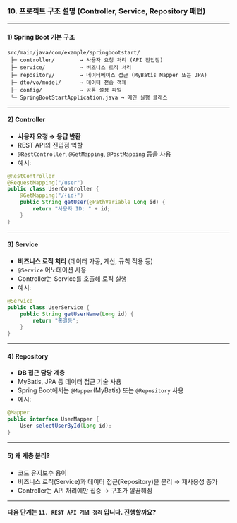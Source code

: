 ### 10. 프로젝트 구조 설명 (Controller, Service, Repository 패턴)

---

#### 1) **Spring Boot 기본 구조**

```
src/main/java/com/example/springbootstart/
 ├─ controller/        → 사용자 요청 처리 (API 진입점)
 ├─ service/           → 비즈니스 로직 처리
 ├─ repository/        → 데이터베이스 접근 (MyBatis Mapper 또는 JPA)
 ├─ dto/vo/model/      → 데이터 전송 객체
 ├─ config/            → 공통 설정 파일
 └─ SpringBootStartApplication.java → 메인 실행 클래스
```

---

#### 2) **Controller**

* **사용자 요청 → 응답 반환**
* REST API의 진입점 역할
* `@RestController`, `@GetMapping`, `@PostMapping` 등을 사용
* 예시:

```java
@RestController
@RequestMapping("/user")
public class UserController {
    @GetMapping("/{id}")
    public String getUser(@PathVariable Long id) {
        return "사용자 ID: " + id;
    }
}
```

---

#### 3) **Service**

* **비즈니스 로직 처리** (데이터 가공, 계산, 규칙 적용 등)
* `@Service` 어노테이션 사용
* Controller는 Service를 호출해 로직 실행
* 예시:

```java
@Service
public class UserService {
    public String getUserName(Long id) {
        return "홍길동";
    }
}
```

---

#### 4) **Repository**

* **DB 접근 담당 계층**
* MyBatis, JPA 등 데이터 접근 기술 사용
* Spring Boot에서는 `@Mapper`(MyBatis) 또는 `@Repository` 사용
* 예시:

```java
@Mapper
public interface UserMapper {
    User selectUserById(Long id);
}
```

---

#### 5) **왜 계층 분리?**

* 코드 유지보수 용이
* 비즈니스 로직(Service)과 데이터 접근(Repository)을 분리 → 재사용성 증가
* Controller는 API 처리에만 집중 → 구조가 깔끔해짐

---

**다음 단계는 `11. REST API 개념 정리` 입니다. 진행할까요?**
